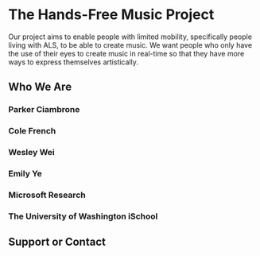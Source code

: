 # The Hands-Free Music Project

Our project aims to enable people with limited mobility, specifically people living with ALS, to be able to create music.  We want people who only have the use of their eyes to create music in real-time so that they have more ways to express themselves artistically.

## Who We Are

### Parker Ciambrone

### Cole French

### Wesley Wei

### Emily Ye

### Microsoft Research

### The University of Washington iSchool

## Support or Contact


